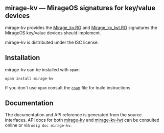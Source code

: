 ## mirage-kv — MirageOS signatures for key/value devices

mirage-kv provides the [Mirage_kv.RO][ro] and [Mirage_kv_lwt.RO][ro-lwt]
signatures the MirageOS key/value devices should implement.

mirage-kv is distributed under the ISC license.

[ro]: https://mirage.github.io/mirage-kv/mirage-kv/Mirage_kv/module-type-RO/index.html
[ro-lwt]: https://mirage.github.io/mirage-kv/mirage-kv-lwt/Mirage_kv_lwt/index.html#module-type-RO

## Installation

mirage-kv can be installed with `opam`:

    opam install mirage-kv

If you don't use `opam` consult the [`opam`](opam) file for build
instructions.

## Documentation

The documentation and API reference is generated from the source
interfaces. API docs for both [mirage-kv][doc-mirage-kv] and
[mirage-kv-lwt][doc-mirage-kv-lwt] can be consulted online or via `odig
doc mirage-kv`.

[doc-mirage-kv]: http://docs.mirage.io/mirage-kv/
[doc-mirage-kv-lwt]: http://docs.mirage.io/mirage-kv-lwt/
